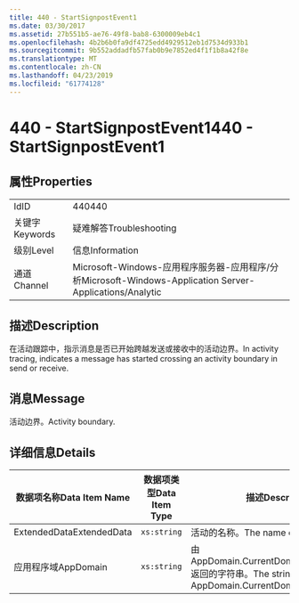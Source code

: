 ```yaml
---
title: 440 - StartSignpostEvent1
ms.date: 03/30/2017
ms.assetid: 27b551b5-ae76-49f8-bab8-6300009eb4c1
ms.openlocfilehash: 4b2b6b0fa9df4725edd4929512eb1d7534d933b1
ms.sourcegitcommit: 9b552addadfb57fab0b9e7852ed4f1f1b8a42f8e
ms.translationtype: MT
ms.contentlocale: zh-CN
ms.lasthandoff: 04/23/2019
ms.locfileid: "61774128"
---
```

# <a name="440---startsignpostevent1"></a><span data-ttu-id="6e196-102">440 - StartSignpostEvent1</span><span class="sxs-lookup"><span data-stu-id="6e196-102">440 - StartSignpostEvent1</span></span>
## <a name="properties"></a><span data-ttu-id="6e196-103">属性</span><span class="sxs-lookup"><span data-stu-id="6e196-103">Properties</span></span>  
  
|||  
|-|-|  
|<span data-ttu-id="6e196-104">Id</span><span class="sxs-lookup"><span data-stu-id="6e196-104">ID</span></span>|<span data-ttu-id="6e196-105">440</span><span class="sxs-lookup"><span data-stu-id="6e196-105">440</span></span>|  
|<span data-ttu-id="6e196-106">关键字</span><span class="sxs-lookup"><span data-stu-id="6e196-106">Keywords</span></span>|<span data-ttu-id="6e196-107">疑难解答</span><span class="sxs-lookup"><span data-stu-id="6e196-107">Troubleshooting</span></span>|  
|<span data-ttu-id="6e196-108">级别</span><span class="sxs-lookup"><span data-stu-id="6e196-108">Level</span></span>|<span data-ttu-id="6e196-109">信息</span><span class="sxs-lookup"><span data-stu-id="6e196-109">Information</span></span>|  
|<span data-ttu-id="6e196-110">通道</span><span class="sxs-lookup"><span data-stu-id="6e196-110">Channel</span></span>|<span data-ttu-id="6e196-111">Microsoft-Windows-应用程序服务器-应用程序/分析</span><span class="sxs-lookup"><span data-stu-id="6e196-111">Microsoft-Windows-Application Server-Applications/Analytic</span></span>|  
  
## <a name="description"></a><span data-ttu-id="6e196-112">描述</span><span class="sxs-lookup"><span data-stu-id="6e196-112">Description</span></span>  
 <span data-ttu-id="6e196-113">在活动跟踪中，指示消息是否已开始跨越发送或接收中的活动边界。</span><span class="sxs-lookup"><span data-stu-id="6e196-113">In activity tracing, indicates a message has started crossing an activity boundary in send or receive.</span></span>  
  
## <a name="message"></a><span data-ttu-id="6e196-114">消息</span><span class="sxs-lookup"><span data-stu-id="6e196-114">Message</span></span>  
 <span data-ttu-id="6e196-115">活动边界。</span><span class="sxs-lookup"><span data-stu-id="6e196-115">Activity boundary.</span></span>  
  
## <a name="details"></a><span data-ttu-id="6e196-116">详细信息</span><span class="sxs-lookup"><span data-stu-id="6e196-116">Details</span></span>  
  
|<span data-ttu-id="6e196-117">数据项名称</span><span class="sxs-lookup"><span data-stu-id="6e196-117">Data Item Name</span></span>|<span data-ttu-id="6e196-118">数据项类型</span><span class="sxs-lookup"><span data-stu-id="6e196-118">Data Item Type</span></span>|<span data-ttu-id="6e196-119">描述</span><span class="sxs-lookup"><span data-stu-id="6e196-119">Description</span></span>|  
|--------------------|--------------------|-----------------|  
|<span data-ttu-id="6e196-120">ExtendedData</span><span class="sxs-lookup"><span data-stu-id="6e196-120">ExtendedData</span></span>|`xs:string`|<span data-ttu-id="6e196-121">活动的名称。</span><span class="sxs-lookup"><span data-stu-id="6e196-121">The name of the activity.</span></span>|  
|<span data-ttu-id="6e196-122">应用程序域</span><span class="sxs-lookup"><span data-stu-id="6e196-122">AppDomain</span></span>|`xs:string`|<span data-ttu-id="6e196-123">由 AppDomain.CurrentDomain.FriendlyName 返回的字符串。</span><span class="sxs-lookup"><span data-stu-id="6e196-123">The string returned by AppDomain.CurrentDomain.FriendlyName.</span></span>|
